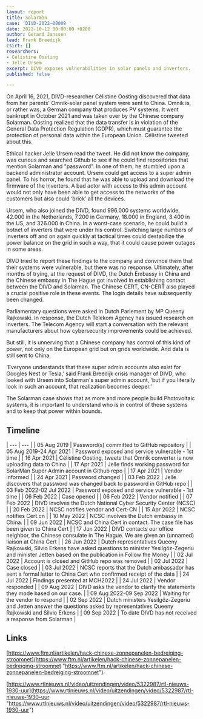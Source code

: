 ```yaml
---
layout: report
title: Solarman
case: 'DIVD-2022–00009 '
date: 2022-10-12 00:00:00 +0200
author: Gerard Janssen
lead: Frank Breedijk
csirt: []
researchers:
- Célistine Oosting
- Jelle Ursem
excerpt: DIVD exposes vulnerabilities in solar panels and inverters.
published: false

---
```

On April 16, 2021, DIVD-researcher Célistine Oosting discovered that data from her parents' Omnik-solar panel system were sent to China. Omnik is, or rather was, a German company that produces PV systems. It went bankrupt in October 2021 and was taken over by the Chinese company Solarman. Oosting realized that the data transfer is in violation of the General Data Protection Regulation (GDPR), which must guarantee the protection of personal data within the European Union. Célistine tweeted about this.

Ethical hacker Jelle Ursem read the tweet. He did not know the company, was curious and searched Github to see if he could find repositories that mention Solarman and "password". In one of them, he stumbled upon a backend administrator account. Ursem could get access to a super admin panel. To his horror, he found that he was able to upload and download the firmware of the inverters. A bad actor with access to this admin account would not only have been able to get access to the networks of the customers but also could ‘brick’ all the devices.

Ursem, who also joined the DIVD, found 996.000 systems worldwide, 42.000 in the Netherlands, 7.200 in Germany, 18.000 in England, 3.400 in the US, and 326.000 in China. In a worst-case scenario, he could build a botnet of inverters that were under his control. Switching large numbers of inverters off and on again quickly at tactical times could destabilize the power balance on the grid in such a way, that it could cause power outages in some areas.

DIVD tried to report these findings to the company and convince them that their systems were vulnerable, but there was no response. Ultimately, after months of trying, at the request of DIVD, the Dutch Embassy in China and the Chinese embassy in The Hague got involved in establishing contact between the DIVD and Solarman. The Chinese CERT, CN-CERT also played a crucial positive role in these events. The login details have subsequently been changed.

Parliamentary questions were asked in Dutch Parlement by MP Queeny Rajkowski. In response, the Dutch Telekom Agency has issued research on inverters. The Telecom Agency will start a conversation with the relevant manufacturers about how cybersecurity improvements could be achieved.

But still, it is unnerving that a Chinese company has control of this kind of power, not only on the European grid but on grids worldwide. And data is still sent to China.

‘Everyone understands that these super admin accounts also exist for Googles Nest or Tesla,’ said Frank Breedijk crisis manager of DIVD, who looked with Ursem into Solarman's super admin account, ‘but if you literally look in such an account, that realization becomes deeper.’

The Solarman case shows that as more and more people build Photovoltaic systems, it is important to understand who is in control of those systems and to keep that power within bounds.

## Timeline

| --- | --- |
| 05 Aug 2019 | Password(s) committed to GitHub repository |
| 05 Aug 2019-24 Apr 2021 | Password exposed and service vulnerable - 1st time |
| 16 Apr 2021 | Célistine Oosting, tweets that Omnik converter is now uploading data to China |
| 17 Apr 2021 | Jelle finds working password for SolarMan Super Admin account in Github repo |
| 17 Apr 2021 | Vendor informed |
| 24 Apr 2021 | Password changed |
| 03 Feb 2022 | Jelle discovers that password was changed back to password in GitHub repo |
| 03 Feb 2022-02 Jul 2022 | Password exposed and service vulnerable - 1st time |
| 06 Feb 2022 | Case opened |
| 06 Feb 2022 | Vendor notified |
| 07 Feb 2022 | DIVD involves the Dutch National Cyber Security Center (NCSC) |
| 20 Feb 2022 | NCSC notifies vendor and Cert-CN |
| 15 Apr 2022 | NCSC notifies Cert.cn |
| 10 May 2022 | NCSC involves the Dutch embassy in China. |
| 09 Jun 2022 | NCSC and China Cert in contact. The case file has been given to China Cert |
| 17 Jun 2022 | DIVD contacts our office neighbor, the Chinese consulate in The Hague. We are given an (unnamed) liaison at China Cert |
| 26 Jun 2022 | Dutch representatives Queeny Rajkowski, Silvio Erkens have asked questions to minister Yesilgöz-Zegeriu and minister Jetten based on the publication in Follow the Money |
| 02 Jul 2022 | Account is closed and GitHub repo was removed |
| 02 Jul 2022 | Case closed |
| 03 Jul 2022 | NCSC reports that the Dutch ambassador has sent a formal letter to China Cert who confirmed receipt of the data |
| 24 Jul 2022 | Findings presented at MCH2022 |
| 24 Jul 2022 | Vendor responded |
| 09 Aug 2022 | DIVD asks the vendor to clarify the statements they mode based on our case. |
| 09 Aug 2022-09 Sep 2022 | Waiting for the vendor to respond |
| 02 Sep 2022 | Dutch ministers Yesilgöz-Zegeriu and Jetten answer the questions asked by representatives Queeny Rajkowski and Silvio Erkens |
| 09 Sep 2022 | To date DIVD has not received a response from Solarman |

## Links

[https://www.ftm.nl/artikelen/hack-chinese-zonnepanelen-bedreiging-stroomnet](https://www.ftm.nl/artikelen/hack-chinese-zonnepanelen-bedreiging-stroomnet "https://www.ftm.nl/artikelen/hack-chinese-zonnepanelen-bedreiging-stroomnet").

[https://www.rtlnieuws.nl/video/uitzendingen/video/5322987/rtl-nieuws-1930-uur](https://www.rtlnieuws.nl/video/uitzendingen/video/5322987/rtl-nieuws-1930-uur "https://www.rtlnieuws.nl/video/uitzendingen/video/5322987/rtl-nieuws-1930-uur")